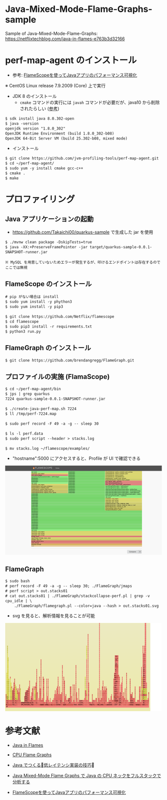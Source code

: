 # Java-Mixed-Mode-Flame-Graphs-sample
Sample of Java-Mixed-Mode-Flame-Graphs: https://netflixtechblog.com/java-in-flames-e763b3d32166

# perf-map-agent のインストール

* 参考: [FlameScopeを使ってJavaアプリのパフォーマンス可視化](https://blog.motikan2010.com/entry/2018/04/22/FlameScopeを使ってJavaアプリのパフォーマンス可視化)

※ CentOS Linux release 7.9.2009 (Core) 上で実行

+ JDK 8 のインストール
  + `cmake` コマンドの実行には `javah` コマンドが必要だが、java10 から削除されたらしい ([参考](https://stackoverflow.com/questions/50352098/javah-missing-after-jdk-install/50353275))

```
$ sdk install java 8.0.302-open
$ java -version
openjdk version "1.8.0_302"
OpenJDK Runtime Environment (build 1.8.0_302-b08)
OpenJDK 64-Bit Server VM (build 25.302-b08, mixed mode)
```

* インストール

```
$ git clone https://github.com/jvm-profiling-tools/perf-map-agent.git
$ cd ~/perf-map-agent/
$ sudo yum -y install cmake gcc-c++
$ cmake .
$ make
```

# プロファイリング

## Java アプリケーションの起動

* https://github.com/Takaichi00/quarkus-sample で生成した jar を使用

```
$ ./mvnw clean package -DskipTests=true
$ java -XX:+PreserveFramePointer -jar target/quarkus-sample-0.0.1-SNAPSHOT-runner.jar

※ MySQL を用意していないためエラーが発生するが、叩けるエンドポイントは存在するのでここでは無視
```

## FlameScope のインストール

```
# pip がない場合は install
$ sudo yum install -y phython3
$ sudo yum install -y pip3

$ git clone https://github.com/Netflix/flamescope
$ cd flamescope
$ sudo pip3 install -r requirements.txt
$ python3 run.py
```

## FlameGraph のインストール

```
$ git clone https://github.com/brendangregg/FlameGraph.git
```

## プロファイルの実施 (FlamaScope)

```
$ cd ~/perf-map-agent/bin
$ jps | grep quarkus
7224 quarkus-sample-0.0.1-SNAPSHOT-runner.jar

$ ./create-java-perf-map.sh 7224
$ ll /tmp/perf-7224.map

$ sudo perf record -F 49 -a -g -- sleep 30

$ ls -l perf.data
$ sudo perf script --header > stacks.log

$ mv stacks.log ~/flamescope/examples/
```

* "hostname":5000 にアクセスすると、Profile が UI で確認できる

![flamescope-sample](./img/flamescope-sample.png)

## FlameGraph

```
$ sudo bash
# perf record -F 49 -a -g -- sleep 30; ./FlameGraph/jmaps
# perf script > out.stacks01
# cat out.stacks01 | ./FlameGraph/stackcollapse-perf.pl | grep -v cpu_idle | \
    ./FlameGraph/flamegraph.pl --color=java --hash > out.stacks01.svg
```

* svg を見ると、解析情報を見ることが可能

![flamegraph-sample](./img/flamegraph-sample.png)

# 参考文献

* [Java in Flames](https://netflixtechblog.com/java-in-flames-e763b3d32166)

* [CPU Flame Graphs](https://www.brendangregg.com/FlameGraphs/cpuflamegraphs.html#Java)

* [Java でつくる低レイテンシ実装の技巧](https://www.slideshare.net/nappa_zzz/java-70326737)

* [Java Mixed-Mode Flame Graphs で Java の CPU ネックをフルスタックで分析する](https://yohei-a.hatenablog.jp/entry/20160506/1462536427)

* [FlameScopeを使ってJavaアプリのパフォーマンス可視化](https://blog.motikan2010.com/entry/2018/04/22/FlameScopeを使ってJavaアプリのパフォーマンス可視化)
